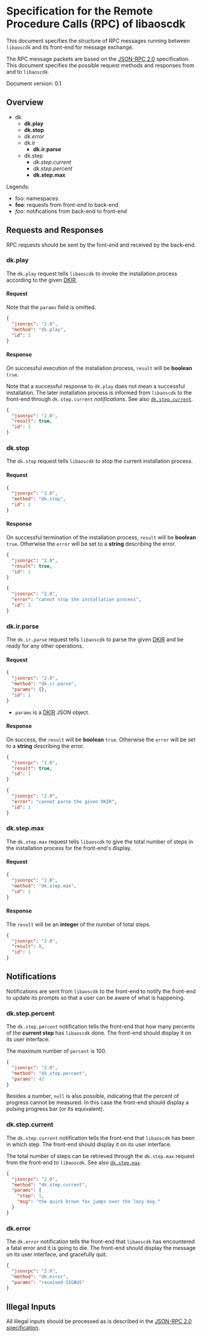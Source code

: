 # Specification for the Remote Procedure Calls (RPC) of libaoscdk

This document specifies the structure of RPC messages running between `libaoscdk` and its front-end for message exchange.

The RPC message packets are based on the [JSON-RPC 2.0][jrpc-2] specification. This document specifies the possible request methods and responses from and to `libaoscdk`.

Document version: 0.1

## Overview

- dk
  - **dk.play**
  - **dk.stop**
  - _dk.error_
  - dk.ir
    - **dk.ir.parse**
  - dk.step
    - _dk.step.current_
    - _dk.step.percent_
    - **dk.step.max**

Legends:

- foo: namespaces
- **foo**: requests from front-end to back-end
- _foo_: notifications from back-end to front-end

## Requests and Responses

RPC requests should be sent by the font-end and received by the back-end.

### dk.play

The `dk.play` request tells `libaoscdk` to invoke the installation process according to the given [DKIR][dkir].

#### Request

Note that the `params` field is omitted.

```json
{
  "jsonrpc": "2.0",
  "method": "dk.play",
  "id": 1
}
```

#### Response

On successful execution of the installation process, `result` will be **boolean** `true`.

Note that a successful response to `dk.play` does not mean a successful installation. The later installation process is informed from `libaoscdk` to the front-end through `dk.step.current` _notifications_. See also [`dk.step.current`](#dk.step.current).

```json
{
  "jsonrpc": "2.0",
  "result": true,
  "id": 1
}
```

### dk.stop

The `dk.stop` request tells `libaoscdk` to stop the current installation process.

#### Request

```json
{
  "jsonrpc": "2.0",
  "method": "dk.stop",
  "id": 1
}
```

#### Response

On successful termination of the installation process, `result` will be **boolean** `true`. Otherwise the `error` will be set to a **string** describing the error.

```json
{
  "jsonrpc": "2.0",
  "result": true,
  "id": 1
}
```

```json
{
  "jsonrpc": "2.0",
  "error": "cannot stop the installation process",
  "id": 1
}
```

### dk.ir.parse

The `dk.ir.parse` request tells `libaoscdk` to parse the given [DKIR][dkir] and be ready for any other operations.

#### Request

```json
{
  "jsonrpc": "2.0",
  "method": "dk.ir.parse",
  "params": {},
  "id": 1
}
```

- `params` is a [DKIR][dkir] JSON object.

#### Response

On success, the `result` will be **boolean** `true`. Otherwise the `error` will be set to a **string** describing the error.

```json
{
  "jsonrpc": "2.0",
  "result": true,
  "id": 1
}
```

```json
{
  "jsonrpc": "2.0",
  "error": "cannot parse the given DKIR",
  "id": 1
}
```

### dk.step.max

The `dk.step.max` request tells `libaoscdk` to give the total number of steps in the installation process for the front-end's display.

#### Request

```json
{
  "jsonrpc": "2.0",
  "method": "dk.step.max",
  "id": 1
}
```

#### Response

The `result` will be an **integer** of the number of total steps.

```json
{
  "jsonrpc": "2.0",
  "result": 8,
  "id": 1
}
```

## Notifications

Notifications are sent from `libaoscdk` to the front-end to notify the front-end to update its prompts so that a user can be aware of what is happening.

### dk.step.percent

The `dk.step.percent` notification tells the front-end that how many percents of the **current step** has `libaoscdk` done. The front-end should display it on its user interface.

The maximum number of `percent` is 100.

```json
{
  "jsonrpc": "2.0",
  "method": "dk.step.percent",
  "params": 42
}
```

Besides a number, `null` is also possible, indicating that the percent of progress cannot be measured. In this case the front-end should display a pulsing progress bar (or its equivalent).

### dk.step.current

The `dk.step.current` notification tells the front-end that `libaoscdk` has been in which step. The front-end should display it on its user interface.

The total number of steps can be retrieved through the `dk.step.max` request from the front-end to `libaoscdk`. See also [`dk.step.max`](#dk.step.max).

```json
{
  "jsonrpc": "2.0",
  "method": "dk.step.current",
  "params": {
    "step": 1,
    "msg": "the quick brown fox jumps over the lazy dog."
  }
}
```

### dk.error

The `dk.error` notification tells the front-end that `libaoscdk` has encountered a fatal error and it is going to die. The front-end should display the message on its user interface, and gracefully quit.

```json
{
  "jsonrpc": "2.0",
  "method": "dk.error",
  "params": "received SIGBUS"
}
```

## Illegal Inputs

All illegal inputs should be processed as is described in the [JSON-RPC 2.0 specification][jrpc-2].

[dkir]: dkir-specs.md
[jrpc-2]: https://www.jsonrpc.org/specification
